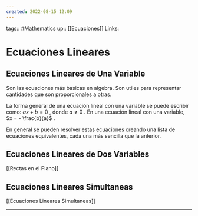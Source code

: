 ```yaml
---
created: 2022-08-15 12:09
---
```

tags:: #Mathematics 
up:: [[Ecuaciones]]
Links: 
# Ecuaciones Lineares
## Ecuaciones Lineares de Una Variable
Son las ecuaciones más basicas en algebra. Son utiles para representar cantidades que son proporcionales a otras.

La forma general de una ecuación lineal con una variable se puede escribir como: $ax+b = 0$ , donde $a \neq 0$ . En una ecuación lineal con una variable, $x = - \frac{b}{a}$ .

En general se pueden resolver estas ecuaciones creando una lista de ecuaciones equivalentes, cada una más sencilla que la anterior.

## Ecuaciones Lineares de Dos Variables
[[Rectas en el Plano]]

## Ecuaciones Lineares Simultaneas
[[Ecuaciones Lineares Simultaneas]]
___
